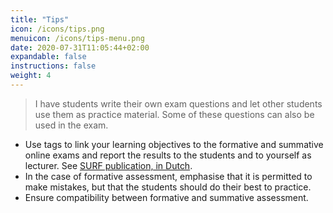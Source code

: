 ```yaml
---
title: "Tips"
icon: /icons/tips.png
menuicon: /icons/tips-menu.png
date: 2020-07-31T11:05:44+02:00
expandable: false
instructions: false
weight: 4
---
```


> I have students write their own exam questions and let other students use them as practice material. Some of these questions can also be used in the exam.

* Use tags to link your learning objectives to the formative and summative online exams and report the results to the students and to yourself as lecturer. See [SURF publication, in Dutch](https://www.surf.nl/good-practice-feedback-op-basis-van-digitale-toetsresultaten).
* In the case of formative assessment, emphasise that it is permitted to make mistakes, but that the students should do their best to practice.
* Ensure compatibility between formative and summative assessment.

